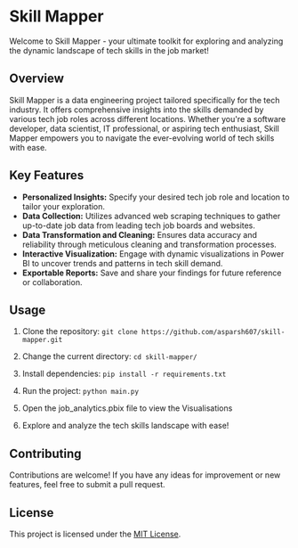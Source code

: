 # Skill Mapper

Welcome to Skill Mapper - your ultimate toolkit for exploring and analyzing the dynamic landscape of tech skills in the job market!

## Overview

Skill Mapper is a data engineering project tailored specifically for the tech industry. It offers comprehensive insights into the skills demanded by various tech job roles across different locations. Whether you're a software developer, data scientist, IT professional, or aspiring tech enthusiast, Skill Mapper empowers you to navigate the ever-evolving world of tech skills with ease.

## Key Features

- **Personalized Insights:** Specify your desired tech job role and location to tailor your exploration.
- **Data Collection:** Utilizes advanced web scraping techniques to gather up-to-date job data from leading tech job boards and websites.
- **Data Transformation and Cleaning:** Ensures data accuracy and reliability through meticulous cleaning and transformation processes.
- **Interactive Visualization:** Engage with dynamic visualizations in Power BI to uncover trends and patterns in tech skill demand.
- **Exportable Reports:** Save and share your findings for future reference or collaboration.

## Usage

1. Clone the repository:
`git clone https://github.com/asparsh607/skill-mapper.git`

2. Change the current directory:
`cd skill-mapper/`
3. Install dependencies:
`pip install -r requirements.txt`

4. Run the project:
`python main.py`

5. Open the job_analytics.pbix file to view the Visualisations

6. Explore and analyze the tech skills landscape with ease!

## Contributing

Contributions are welcome! If you have any ideas for improvement or new features, feel free to submit a pull request.

## License

This project is licensed under the [MIT License](LICENSE).
